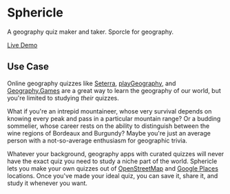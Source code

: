 # Sphericle

A geography quiz maker and taker. Sporcle for geography.

[Live Demo](http://localhost:3000)

## Use Case

Online geography quizzes like [Seterra](https://www.geoguessr.com/vgp/3355), [playGeography](https://www.playgeography.com/), and [Geography.Games](https://geography.games/) are a great way to learn the geography of our world, but you're limited to studying _their_ quizzes.

What if you're an intrepid mountaineer, whose very survival depends on knowing every peak and pass in a particular mountain range? Or a budding sommelier, whose career rests on the ability to distinguish between the wine regions of Bordeaux and Burgundy? Maybe you're just an average person with a not-so-average enthusiasm for geographic trivia.

Whatever your background, geography apps with curated quizzes will never have the exact quiz you need to study a niche part of the world. Sphericle lets you make your own quizzes out of [OpenStreetMap](https://nominatim.openstreetmap.org/ui/search.html) and [Google Places](https://developers.google.com/maps/documentation/places/web-service/overview) locations. Once you've made your ideal quiz, you can save it, share it, and study it whenever you want.
